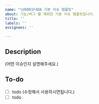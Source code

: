 ```yaml
---
name: "\U0001F4DA 기본 이슈 템플릿"
about: 기능/버그 를 제외한 기본 이슈 템플릿입니다.
title: ''
labels: ''
assignees: ''

---
```


<!--
이슈 제목은 이슈에 맞게 앞에 [Feat], [Docs] 등을 적고 뒤에 핵심적인 내용 적어주시면 됩니다.
ex) [Docs] 이슈 템플릿 수정
+ 이슈에 맞게 라벨을 설정해주세요.
-->

## Description
(어떤 이슈인지 설명해주세요.)

## To-do
- [ ] todo (수정해서 사용하시면됩니다.)
- [ ] todo
